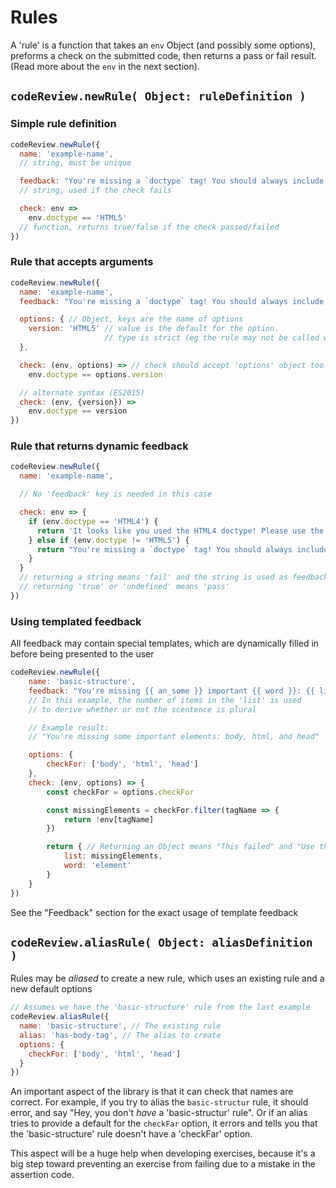 # Rules

A 'rule' is a function that takes an `env` Object (and possibly some options), preforms a check on the submitted code, then returns a pass or fail result. (Read more about the `env` in the next section).

## `codeReview.newRule( Object: ruleDefinition )`

### Simple rule definition

```javascript
codeReview.newRule({
  name: 'example-name',
  // string, must be unique

  feedback: "You're missing a `doctype` tag! You should always include a doctype declaration",
  // string, used if the check fails

  check: env =>
    env.doctype == 'HTML5'
  // function, returns true/false if the check passed/failed
})
```

### Rule that accepts arguments

```javascript
codeReview.newRule({
  name: 'example-name',
  feedback: "You're missing a `doctype` tag! You should always include a doctype declaration",  

  options: { // Object, keys are the name of options
    version: 'HTML5' // value is the default for the option.
                     // type is strict (eg the rule may not be called with an array if the default is a string)
  },

  check: (env, options) => // check should accept 'options' object too
    env.doctype == options.version

  // alternate syntax (ES2015)
  check: (env, {version}) =>
    env.doctype == version
})
```

### Rule that returns dynamic feedback

```javascript
codeReview.newRule({
  name: 'example-name',

  // No 'feedback' key is needed in this case

  check: env => {
    if (env.doctype == 'HTML4') {
      return 'It looks like you used the HTML4 doctype! Please use the HTML5 doctype.'
    } else if (env.doctype != 'HTML5') {
      return "You're missing a `doctype` tag! You should always include a doctype declaration"
    }
  }
  // returning a string means 'fail' and the string is used as feedback
  // returning 'true' or 'undefined' means 'pass'
})
```

### Using templated feedback

All feedback may contain special templates, which are dynamically filled in before being presented to the user

```javascript
codeReview.newRule({
    name: 'basic-structure',
    feedback: "You're missing {{ an_some }} important {{ word }}: {{ list }}",
    // In this example, the number of items in the 'list' is used
    // to derive whether or not the scentence is plural

    // Example result:
    // "You're missing some important elements: body, html, and head"

    options: {
        checkFor: ['body', 'html', 'head']
    },
    check: (env, options) => {
        const checkFor = options.checkFor

        const missingElements = checkFor.filter(tagName => {
            return !env[tagName]
        })

        return { // Returning an Object means "This failed" and "Use the Object to template the feedback"
            list: missingElements,
            word: 'element'
        }
    }
})
```

See the "Feedback" section for the exact usage of template feedback

## `codeReview.aliasRule( Object: aliasDefinition )`

Rules may be *aliased* to create a new rule, which uses an existing rule and a new default options

```javascript
// Assumes we have the 'basic-structure' rule from the last example
codeReview.aliasRule({
  name: 'basic-structure', // The existing rule
  alias: 'has-body-tag', // The alias to create
  options: {
    checkFor: ['body', 'html', 'head']
  }
})
```

An important aspect of the library is that it can check that names are correct. For example, if you try to alias the `basic-structur` rule, it should error, and say "Hey, you don't *have* a 'basic-structur' rule". Or if an alias tries to provide a default for the `checkFar` option, it errors and tells you that the 'basic-structure' rule doesn't have a 'checkFar' option.

This aspect will be a huge help when developing exercises, because it's a big step toward preventing an exercise from failing due to a mistake in the assertion code.
